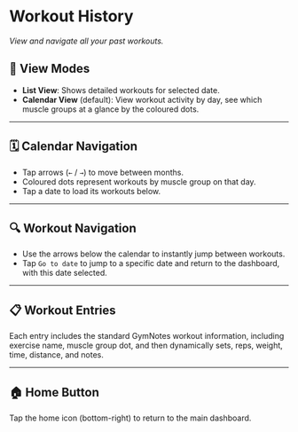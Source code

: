 # Workout History

*View and navigate all your past workouts.*

## 📅 View Modes

* **List View**: Shows detailed workouts for selected date.
* **Calendar View** (default): View workout activity by day, see which muscle groups at a glance by the coloured dots.

---

## 🗓 Calendar Navigation

* Tap arrows (`←` / `→`) to move between months.
* Coloured dots represent workouts by muscle group on that day.
* Tap a date to load its workouts below.

---

## 🔍 Workout Navigation

* Use the arrows below the calendar to instantly jump between workouts.
* Tap `Go to date` to jump to a specific date and return to the dashboard, with this date selected.

---

## 📋 Workout Entries

Each entry includes the standard GymNotes workout information, including exercise name, muscle group dot, and then dynamically sets, reps, weight, time, distance, and notes.

---

## 🏠 Home Button

Tap the home icon (bottom-right) to return to the main dashboard.